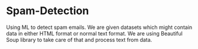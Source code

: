 # Spam-Detection
Using ML to detect spam emails.
We are given datasets which might contain data in either HTML format or normal text format.
We are using Beautiful Soup library to take care of that and process text from data.

